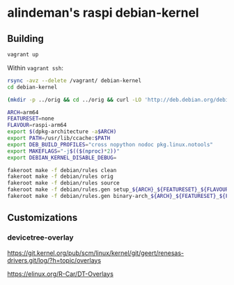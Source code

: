 # alindeman's raspi debian-kernel

## Building

```bash
vagrant up
```

Within `vagrant ssh`:

```bash
rsync -avz --delete /vagrant/ debian-kernel
cd debian-kernel

(mkdir -p ../orig && cd ../orig && curl -LO 'http://deb.debian.org/debian/pool/main/l/linux/linux_5.10.13.orig.tar.xz')

ARCH=arm64
FEATURESET=none
FLAVOUR=raspi-arm64
export $(dpkg-architecture -a$ARCH)
export PATH=/usr/lib/ccache:$PATH
export DEB_BUILD_PROFILES="cross nopython nodoc pkg.linux.notools"
export MAKEFLAGS="-j$(($(nproc)*2))"
export DEBIAN_KERNEL_DISABLE_DEBUG=

fakeroot make -f debian/rules clean
fakeroot make -f debian/rules orig
fakeroot make -f debian/rules source
fakeroot make -f debian/rules.gen setup_${ARCH}_${FEATURESET}_${FLAVOUR}
fakeroot make -f debian/rules.gen binary-arch_${ARCH}_${FEATURESET}_${FLAVOUR}
```

## Customizations

### devicetree-overlay

<https://git.kernel.org/pub/scm/linux/kernel/git/geert/renesas-drivers.git/log/?h=topic/overlays>

<https://elinux.org/R-Car/DT-Overlays>
